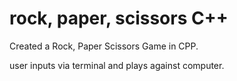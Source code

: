 # rock, paper, scissors C++
Created a Rock, Paper Scissors Game in CPP.

user inputs via terminal and plays against computer.
